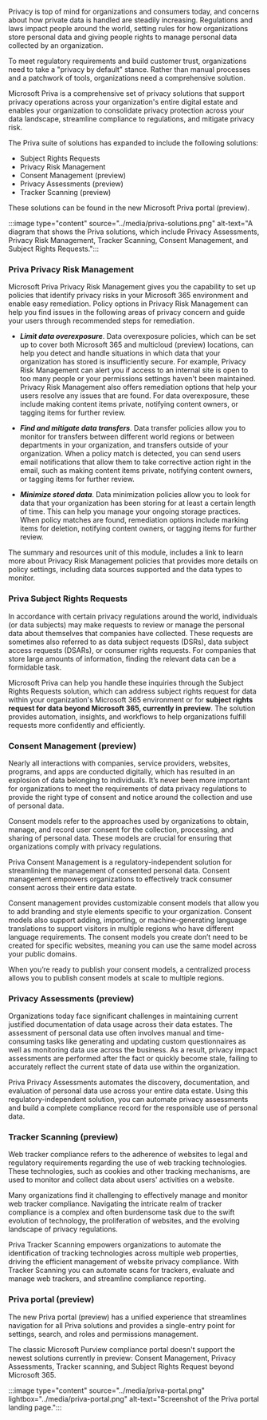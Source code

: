 
Privacy is top of mind for organizations and consumers today, and concerns about how private data is handled are steadily increasing. Regulations and laws impact people around the world, setting rules for how organizations store personal data and giving people rights to manage personal data collected by an organization.

To meet regulatory requirements and build customer trust, organizations need to take a "privacy by default" stance. Rather than manual processes and a patchwork of tools, organizations need a comprehensive solution.

Microsoft Priva is a comprehensive set of privacy solutions that support privacy operations across your organization's entire digital estate and enables your organization to consolidate privacy protection across your data landscape, streamline compliance to regulations, and mitigate privacy risk.

The Priva suite of solutions has expanded to include the following solutions:

- Subject Rights Requests
- Privacy Risk Management
- Consent Management (preview)
- Privacy Assessments (preview)
- Tracker Scanning (preview)

These solutions can be found in the new Microsoft Priva portal (preview).

:::image type="content" source="../media/priva-solutions.png" alt-text="A diagram that shows the Priva solutions, which include Privacy Assessments, Privacy Risk Management, Tracker Scanning, Consent Management, and Subject Rights Requests.":::

### Priva Privacy Risk Management

Microsoft Priva Privacy Risk Management gives you the capability to set up policies that identify privacy risks in your Microsoft 365 environment and enable easy remediation. Policy options in Privacy Risk Management can help you find issues in the following areas of privacy concern and guide your users through recommended steps for remediation.

- ***Limit data overexposure***. Data overexposure policies, which can be set up to cover both Microsoft 365 and multicloud (preview) locations, can help you detect and handle situations in which data that your organization has stored is insufficiently secure. For example, Privacy Risk Management can alert you if access to an internal site is open to too many people or your permissions settings haven't been maintained. Privacy Risk Management also offers remediation options that help your users resolve any issues that are found. For data overexposure, these include making content items private, notifying content owners, or tagging items for further review.

- ***Find and mitigate data transfers***. Data transfer policies allow you to monitor for transfers between different world regions or between departments in your organization, and transfers outside of your organization. When a policy match is detected, you can send users email notifications that allow them to take corrective action right in the email, such as making content items private, notifying content owners, or tagging items for further review.

- ***Minimize stored data***. Data minimization policies allow you to look for data that your organization has been storing for at least a certain length of time. This can help you manage your ongoing storage practices. When policy matches are found, remediation options include marking items for deletion, notifying content owners, or tagging items for further review.

The summary and resources unit of this module, includes a link to learn more about Privacy Risk Management policies that provides more details on policy settings, including data sources supported and the data types to monitor.

### Priva Subject Rights Requests

In accordance with certain privacy regulations around the world, individuals (or data subjects) may make requests to review or manage the personal data about themselves that companies have collected. These requests are sometimes also referred to as data subject requests (DSRs), data subject access requests (DSARs), or consumer rights requests. For companies that store large amounts of information, finding the relevant data can be a formidable task.

Microsoft Priva can help you handle these inquiries through the Subject Rights Requests solution, which can address subject rights request for data within your organization's Microsoft 365 environment or for **subject rights request for data beyond Microsoft 365, currently in preview**. The solution provides automation, insights, and workflows to help organizations fulfill requests more confidently and efficiently.

### Consent Management (preview)

Nearly all interactions with companies, service providers, websites, programs, and apps are conducted digitally, which has resulted in an explosion of data belonging to individuals. It’s never been more important for organizations to meet the requirements of data privacy regulations to provide the right type of consent and notice around the collection and use of personal data.

Consent models refer to the approaches used by organizations to obtain, manage, and record user consent for the collection, processing, and sharing of personal data. These models are crucial for ensuring that organizations comply with privacy regulations.

Priva Consent Management is a regulatory-independent solution for streamlining the management of consented personal data. Consent management empowers organizations to effectively track consumer consent across their entire data estate.

Consent management provides customizable consent models that allow you to add branding and style elements specific to your organization. Consent models also support adding, importing, or machine-generating language translations to support visitors in multiple regions who have different language requirements. The consent models you create don’t need to be created for specific websites, meaning you can use the same model across your public domains.

When you’re ready to publish your consent models, a centralized process allows you to publish consent models at scale to multiple regions.

### Privacy Assessments (preview)

Organizations today face significant challenges in maintaining current justified documentation of data usage across their data estates. The assessment of personal data use often involves manual and time-consuming tasks like generating and updating custom questionnaires as well as monitoring data use across the business. As a result, privacy impact assessments are performed after the fact or quickly become stale, failing to accurately reflect the current state of data use within the organization.

Priva Privacy Assessments automates the discovery, documentation, and evaluation of personal data use across your entire data estate. Using this regulatory-independent solution, you can automate privacy assessments and build a complete compliance record for the responsible use of personal data.

### Tracker Scanning (preview)

Web tracker compliance refers to the adherence of websites to legal and regulatory requirements regarding the use of web tracking technologies. These technologies, such as cookies and other tracking mechanisms, are used to monitor and collect data about users' activities on a website.

Many organizations find it challenging to effectively manage and monitor web tracker compliance. Navigating the intricate realm of tracker compliance is a complex and often burdensome task due to the swift evolution of technology, the proliferation of websites, and the evolving landscape of privacy regulations.

Priva Tracker Scanning empowers organizations to automate the identification of tracking technologies across multiple web properties, driving the efficient management of website privacy compliance. With Tracker Scanning you can automate scans for trackers, evaluate and manage web trackers, and streamline compliance reporting.

### Priva portal (preview)

The new Priva portal (preview) has a unified experience that streamlines navigation for all Priva solutions and provides a single-entry point for settings, search, and roles and permissions management.

The classic Microsoft Purview compliance portal doesn't support the newest solutions currently in preview: Consent Management, Privacy Assessments, Tracker scanning, and Subject Rights Request beyond Microsoft 365.

:::image type="content" source="../media/priva-portal.png" lightbox="../media/priva-portal.png" alt-text="Screenshot of the Priva portal landing page.":::
